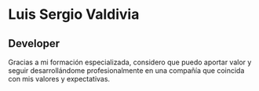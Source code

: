 #  Luis Sergio Valdivia
## Developer
Gracias a mi formación especializada, considero que puedo aportar valor y seguir desarrollándome profesionalmente en una compañía que coincida con mis valores y expectativas.
